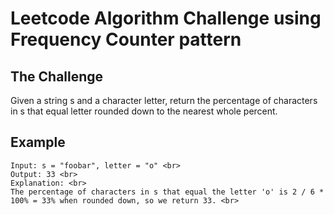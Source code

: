 # Leetcode Algorithm Challenge using Frequency Counter pattern
## The Challenge
Given a string s and a character letter, return the percentage of characters in s that equal letter rounded down to the nearest whole percent.

## Example 

```
Input: s = "foobar", letter = "o" <br>
Output: 33 <br>
Explanation: <br>
The percentage of characters in s that equal the letter 'o' is 2 / 6 * 100% = 33% when rounded down, so we return 33. <br>
```
